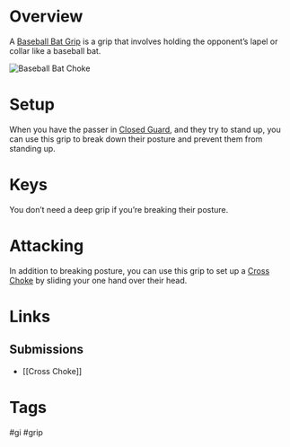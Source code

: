 # Overview
A <u>Baseball Bat Grip</u> is a grip that involves holding the opponent’s lapel or collar like a baseball bat.

![Baseball Bat Choke](https://bjjfanatics.com/cdn/shop/articles/maxresdefault_203019d4-5d48-4dee-a05f-3cb99ed04832.jpg?crop=center&height=800&v=1540829814&width=800)
# Setup
When you have the passer in [Closed Guard](obsidian://open?vault=Obsidian-BJJ-Notes&file=Guards%2FClosed%20Guard), and they try to stand up, you can use this grip to break down their posture and prevent them from standing up.
# Keys
You don’t need a deep grip if you’re breaking their posture.
# Attacking
In addition to breaking posture, you can use this grip to set up a [Cross Choke](obsidian://open?vault=Obsidian-BJJ-Notes&file=Submissions%2FCross%20Choke) by sliding your one hand over their head.
# Links
## Submissions
- [[Cross Choke]]
# Tags
#gi #grip 